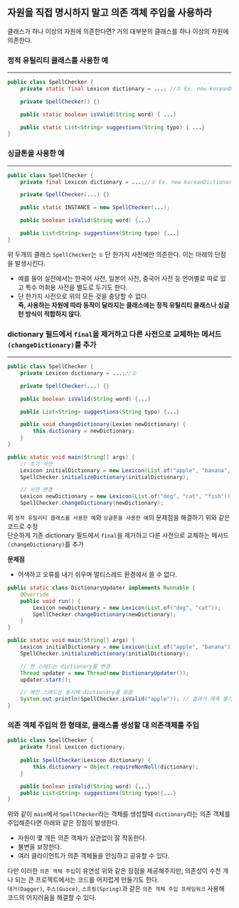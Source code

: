 ## 자원을 직접 명시하지 말고 의존 객체 주입을 사용하라

클래스가 하나 이상의 자원에 의존한다면? 거의 대부분의 클래스를 하나 이상의 자원에 의존한다.

### 정적 유틸리티 클래스를 사용한 예
***
```java
public class SpellChecker {
    private static final Lexicon dictionary = ...; //① Ex. new koreanDictionary()

    private SpellChecker() {}

    public static boolean isValid(String word) { ...}

    public static List<String> suggestions(String typo) { ...}
}
```

### 싱글톤을 사용한 예
***
```java
public class SpellChecker {
    private final Lexicon dictionary = ...;//① Ex. new koreanDictionary()

    private SpellChecker(...) {}

    public static INSTANCE = new SpellChecker(...);

    public boolean isValid(String word) {...}

    public List<String> suggestions(String typo) {...}
}
```
위 두개의 클래스 `SpellChecker`는 `①` 단 한가지 사전에만 의존한다. 이는 아래의 단점을 발생시킨다.
- 예를 들어 실전에서는 한국어 사전, 일본어 사전, 중국어 사전 등 언어별로 따로 있고 특수 어휘용 사전을 별도로 두기도 한다.
- 단 한가지 사전으로 위의 모든 것을 충당할 수 없다.  
**즉, 사용하는 자원에 따라 동작이 달라지는 클래스에는 정적 유틸리티 클래스나 싱글턴 방식이 적합하지 않다.**

### dictionary 필드에서 `final`을 제거하고 다른 사전으로 교체하는 메서드`(changeDictionary)`를 추가
***

```java
public class SpellChecker {
    private Lexicon dictionary = ...;//①

    private SpellChecker(...) {}

    public boolean isValid(String word) {...}

    public List<String> suggestions(String typo) {...}

    public void changeDictionary(Lexion newDictionary) {
        this.dictionary = newDictionary;
    }
}
```
```java
public static void main(String[] args) {
    // 초기 사전
    Lexicon initialDictionary = new Lexicon(List.of("apple", "banana", "cherry"));
    SpellChecker.initializeDictionary(initialDictionary);

    // 사전 변경
    Lexicon newDictionary = new Lexicon(List.of("dog", "cat", "fish"));
    SpellChecker.changeDictionary(newDictionary);
```
위 `정적 유틸리티 클래스를 사용한 예`와 `싱글톤을 사용한 예`의 문제점을 해결하기 위와 같은 코드로 수정  
단순하게 기존 dictionary 필드에서 `final`을 제거하고 다른 사전으로 교체하는 메서드`(changeDictionary)`를 추가

**문제점**
- 어색하고 오류를 내기 쉬우며 멀티스레드 환경에서 쓸 수 없다.
```java
public static class DictionaryUpdater implements Runnable {
    @Override
    public void run() {
        Lexicon newDictionary = new Lexicon(List.of("dog", "cat"));
        SpellChecker.changeDictionary(newDictionary);
    }
}

public static void main(String[] args) {
    Lexicon initialDictionary = new Lexicon(List.of("apple", "banana"));
    SpellChecker.initializeDictionary(initialDictionary);

    // 한 스레드는 dictionary를 변경
    Thread updater = new Thread(new DictionaryUpdater());
    updater.start();

    // 메인 스레드는 동시에 dictionary를 읽음
    System.out.println(SpellChecker.isValid("apple")); // 결과가 예측 불가
}
```

### 의존 객체 주입의 한 형태로, 클래스를 생성할 대 의존객체를 주입
```java
public class SpellChecker {
    private final Lexicon dictionary;
    
    public SpellChecker(Lexicon dictionary) {
        this.dictionary = Object.requireNonNull(dictionary);
    }

    public boolean isValid(String word) {...}
    public List<String> suggestions(String typo){...}
}
```
위와 같이 `main`에서 `SpellChecker`라는 객체를 생성할때 `dictionary`라는 의존 객체를 주입해준다면 아래와 같은 장점이 발생한다.
- 자원이 몇 개든 의존 객체가 상관없이 잘 작동한다.
- 불변을 보장한다.
- 여러 클라이언트가 의존 객체들을 안심하고 공유할 수 있다.
  
다만 이러한 `의존 객체 주입`이 유연성 위와 같은 장점을 제공해주지만, 의존성이 수천 개나 되는 큰 프로젝트에서는 코드를 어지럽게 만들기도 한다.  
`대거(Dagger)`, `주스(Guice)`, `스프링(Spring)`과 같은 `의존 객체 주입 프레임워크` 사용해 코드의 어지러움을 해결할 수 있다.




